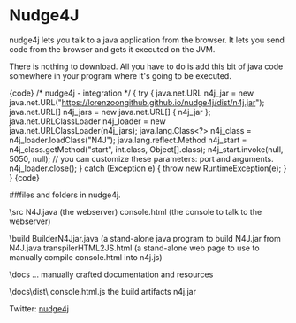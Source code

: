 Nudge4J
=======

nudge4j lets you talk to a java application from the browser.
It lets you send code from the browser and gets it executed on the JVM.

There is nothing to download.
All you have to do is add this bit of java code somewhere in your program where it's going to be executed.

{code}
/* nudge4j - integration */ 
{
   try {
      java.net.URL             n4j_jar = new java.net.URL("https://lorenzoongithub.github.io/nudge4j/dist/n4j.jar");
      java.net.URL[]           n4j_jars = new java.net.URL[] { n4j_jar };
      java.net.URLClassLoader  n4j_loader = new java.net.URLClassLoader(n4j_jars);
      java.lang.Class<?>       n4j_class = n4j_loader.loadClass("N4J");
      java.lang.reflect.Method n4j_start = n4j_class.getMethod("start", int.class, Object[].class);
      n4j_start.invoke(null, 5050, null); // you can customize these parameters: port and arguments.
      n4j_loader.close();
   } catch (Exception e) {
      throw new RuntimeException(e);
   }
}
{code}


##files and folders in nudge4j.


 \src
   N4J.java                     (the webserver)
   console.html                 (the console to talk to the webserver)

 \build
   BuilderN4Jjar.java           (a stand-alone java program to build N4J.jar from N4J.java
   transpilerHTML2JS.html       (a stand-alone web page to use to manually compile console.html into n4j.js)
  
 \docs 
   ...                          manually crafted documentation and resources

 \docs\dist\ 
   console.html.js              the build artifacts
   n4j.jar

Twitter: <a href='https://twitter.com/nudge4jofficial'>nudge4j</a>

